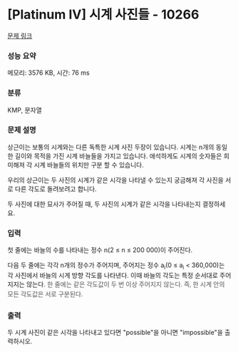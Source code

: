 # [Platinum IV] 시계 사진들 - 10266 

[문제 링크](https://www.acmicpc.net/problem/10266) 

### 성능 요약

메모리: 3576 KB, 시간: 76 ms

### 분류

KMP, 문자열

### 문제 설명

<p>상근이는 보통의 시계와는 다른 독특한 시계 사진 두장이 있습니다. 시계는 n개의 동일한 길이와 목적을 가진 시계 바늘들을 가지고 있습니다. 애석하게도 시계의 숫자들은 희미해져 각 시계 바늘들의 위치만 구분 할 수 있습니다.</p>

<p>우리의 상근이는 두 사진의 시계가 같은 시각을 나타낼 수 있는지 궁금해져 각 사진을 서로 다른 각도로 돌려보려고 합니다.</p>

<p>두 사진에 대한 묘사가 주어질 때, 두 사진의 시계가 같은 시각을 나타내는지 결정하세요.</p>

### 입력 

 <p>첫 줄에는 바늘의 수를 나타내는 정수 n(2 ≤ n ≤ 200 000)이 주어진다.</p>

<p>다음 두 줄에는 각각 n개의 정수가 주어지며, 주어지는 정수 a<sub>i</sub>(0 ≤ a<sub>i</sub> < 360,000)는 각 사진에서 바늘의 시계 방향 각도를 나타낸다. 이때 바늘의 각도는 특정 순서대로 주어지지는 않는다. <span style="color:rgb(85, 85, 85); font-family:open sans,helvetica neue,helvetica,arial,apple sd gothic neo,noto sans cjk kr,noto sans kr,나눔바른고딕,나눔고딕,nanumgothic,맑은고딕,malgun gothic,nanum gothic,sans-serif; line-height:1.6em">한 줄에는 같은 각도값이 두 번 이상 주어지지 않는다. 즉, 한 시계 안의 모든 각도값은 서로 구분된다.</span></p>

### 출력 

 <p>두 시계 사진이 같은 시각을 나타내고 있다면 "possible"을 아니면 "impossible"을 출력하시오.</p>

